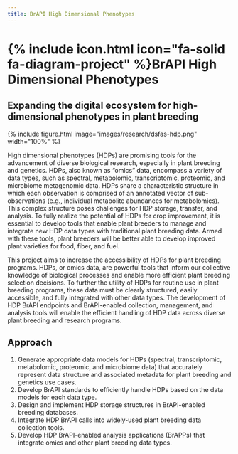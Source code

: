 ```yaml
---
title: BrAPI High Dimensional Phenotypes
---
```


# {% include icon.html icon="fa-solid fa-diagram-project" %}BrAPI High Dimensional Phenotypes

## Expanding the digital ecosystem for high-dimensional phenotypes in plant breeding

{%
  include figure.html
  image="images/research/dsfas-hdp.png"
  width="100%"
%}

High dimensional phenotypes (HDPs) are promising tools for the advancement of diverse biological research, especially in plant breeding and genetics. HDPs, also known as “omics” data, encompass a variety of data types, such as spectral, metabolomic, transcriptomic, proteomic, and microbiome metagenomic data. HDPs share a characteristic structure in which each observation is comprised of an annotated vector of sub-observations (e.g., individual metabolite abundances for metabolomics). This complex structure poses challenges for HDP storage, transfer, and analysis. To fully realize the potential of HDPs for crop improvement, it is essential to develop tools that enable plant breeders to manage and integrate new HDP data types with traditional plant breeding data. Armed with these tools, plant breeders will be better able to develop improved plant varieties for food, fiber, and fuel.

This project aims to increase the accessibility of HDPs for plant breeding programs. HDPs, or omics data, are powerful tools that inform our collective knowledge of biological processes and enable more efficient plant breeding selection decisions. To further the utility of HDPs for routine use in plant breeding programs, these data must be clearly structured, easily accessible, and fully integrated with other data types. The development of HDP BrAPI endpoints and BrAPI-enabled collection, management, and analysis tools will enable the efficient handling of HDP data across diverse plant breeding and research programs.

## Approach

1. Generate appropriate data models for HDPs (spectral, transcriptomic, metabolomic, proteomic, and microbiome data) that accurately represent data structure and associated metadata for plant breeding and genetics use cases.
2. Develop BrAPI standards to efficiently handle HDPs based on the data models for each data type.
3. Design and implement HDP storage structures in BrAPI-enabled breeding databases.
4. Integrate HDP BrAPI calls into widely-used plant breeding data collection tools.
5. Develop HDP BrAPI-enabled analysis applications (BrAPPs) that integrate omics and other plant breeding data types.